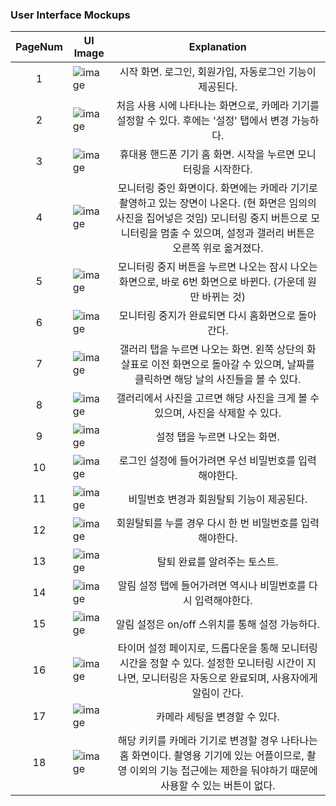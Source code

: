 ### User Interface Mockups


PageNum | UI Image | Explanation
:----:|---------|:-----------:
1 | ![image](image/01_first.png) | 시작 화면. 로그인, 회원가입, 자동로그인 기능이 제공된다.
2 | ![image](image/02_firstuse.png) | 처음 사용 시에 나타나는 화면으로, 카메라 기기를 설정할 수 있다. 후에는 '설정' 탭에서 변경 가능하다.
3 | ![image](image/03_home_phone.png) | 휴대용 핸드폰 기기 홈 화면. 시작을 누르면 모니터링을 시작한다.
4 | ![image](image/04_monitoring.png) | 모니터링 중인 화면이다. 화면에는 카메라 기기로 촬영하고 있는 장면이 나온다. (현 화면은 임의의 사진을 집어넣은 것임) 모니터링 중지 버튼으로 모니터링을 멈출 수 있으며, 설정과 갤러리 버튼은 오른쪽 위로 옮겨졌다.
5 | ![image](image/05_stop.png) | 모니터링 중지 버튼을 누르면 나오는 잠시 나오는 화면으로, 바로 6번 화면으로 바뀐다. (가운데 원만 바뀌는 것)
6 | ![image](image/06_afterstop.png) | 모니터링 중지가 완료되면 다시 홈화면으로 돌아간다.
7 | ![image](image/07_gallery.png) | 갤러리 탭을 누르면 나오는 화면. 왼쪽 상단의 화살표로 이전 화면으로 돌아갈 수 있으며, 날짜를 클릭하면 해당 날의 사진들을 볼 수 있다.
8 | ![image](image/08_pickphoto.png) | 갤러리에서 사진을 고르면 해당 사진을 크게 볼 수 있으며, 사진을 삭제할 수 있다.
9 | ![image](image/09_settings.png) | 설정 탭을 누르면 나오는 화면. 
10 | ![image](image/10_logsetaccess.png) | 로그인 설정에 들어가려면 우선 비밀번호를 입력해야한다.
11 | ![image](image/11_editpw.png) | 비밀번호 변경과 회원탈퇴 기능이 제공된다.
12 | ![image](image/12_delete.png) | 회원탈퇴를 누를 경우 다시 한 번 비밀번호를 입력해야한다.
13 | ![image](image/13_deletetoast.png) | 탈퇴 완료를 알려주는 토스트.
14 | ![image](image/14_alarmsetaccess.png) | 알림 설정 탭에 들어가려면 역시나 비밀번호를 다시 입력해야한다.
15 | ![image](image/15_alarmset.png) | 알림 설정은 on/off 스위치를 통해 설정 가능하다.
16 | ![image](image/16_timeset.png) | 타이머 설정 페이지로, 드롭다운을 통해 모니터링 시간을 정할 수 있다. 설정한 모니터링 시간이 지나면, 모니터링은 자동으로 완료되며, 사용자에게 알림이 간다.
17 | ![image](image/17_camset.png) | 카메라 세팅을 변경할 수 있다. 
18 | ![image](image/18_homeforcam.png) | 해당 키키를 카메라 기기로 변경할 경우 나타나는 홈 화면이다. 촬영용 기기에 있는 어플이므로, 촬영 이외의 기능 접근에는 제한을 둬야하기 때문에 사용할 수 있는 버튼이 없다.
